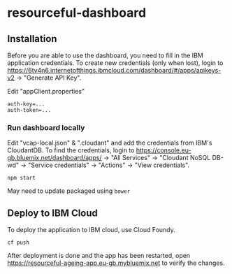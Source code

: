 # resourceful-dashboard

## Installation
Before you are able to use the dashboard, you need to fill in the IBM application credentials.
To create new credentials (only when lost), login to https://6tv4n6.internetofthings.ibmcloud.com/dashboard/#/apps/apikeys-v2 -> "Generate API Key".

Edit "appClient.properties"
```shell
auth-key=...
auth-token=...
```

### Run dashboard locally
Edit "vcap-local.json" & ".cloudant" and add the credentials from IBM's CloudantDB.
To find the credentials, login to https://console.eu-gb.bluemix.net/dashboard/apps/ -> "All Services" -> "Cloudant NoSQL DB-wd" -> "Service credentials" -> "Actions" -> "View credentials".
```shell
npm start
```

May need to update packaged using `bower`

## Deploy to IBM Cloud
To deploy the application to IBM cloud, use Cloud Foundy.
```shell
cf push
```

After deployment is done and the app has been restarted, open https://resourceful-ageing-app.eu-gb.mybluemix.net to verify the changes.
